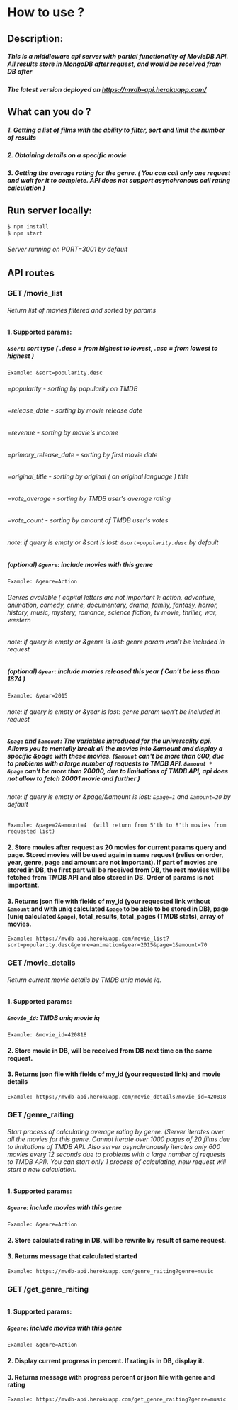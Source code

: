 # How to use ?

## Description: 
##### This is a middleware api server with partial functionality of MovieDB API. All results store in MongoDB after request, and would be received from DB after  
##### The latest version deployed on https://mvdb-api.herokuapp.com/
## What can you do ?
##### 1. Getting a list of films with the ability to filter, sort and limit the number of results
##### 2. Obtaining details on a specific movie
##### 3. Getting the average rating for the genre. ( You can call only one request and wait for it to complete. API does not support asynchronous call rating calculation )

## Run server locally:
```bash
$ npm install
$ npm start
```
###### Server running on PORT=3001 by default

## API routes

### GET /movie_list 
###### Return list of movies filtered and sorted by params

#### 1. Supported params: 
##### ```&sort```: sort type ( .desc = from highest to lowest, .asc = from lowest to highest )
```
Example: &sort=popularity.desc
```
###### =popularity - sorting by popularity on TMDB
###### =release_date - sorting by movie release date
###### =revenue - sorting by movie's income
###### =primary_release_date - sorting by first movie date 
###### =original_title - sorting by original ( on original language ) title
###### =vote_average - sorting by TMDB user's average rating
###### =vote_count - sorting by amount of TMDB user's votes
###### note: if query is empty or &sort is lost:  ```&sort=popularity.desc``` by default

##### (optional) ```&genre```: include movies with this genre
```
Example: &genre=Action
```
###### Genres available ( capital letters are not important ): action, adventure, animation, comedy, crime, documentary, drama, family, fantasy, horror, history, music, mystery, romance, science fiction, tv movie, thriller, war, western
###### note: if query is empty or &genre is lost: genre param won't be included in request

##### (optional) ```&year```: include movies released this year ( Can't be less than 1874 )
```
Example: &year=2015
```
###### note: if query is empty or &year is lost: genre param won't be included in request

##### ```&page``` and ```&amount```: The variables introduced for the universality api. Allows you to mentally break all the movies into &amount and display a specific &page with these movies. (```&amount``` can't be more than 600, due to problems with a large number of requests to TMDB API. ```&amount * &page``` can't be more than 20000, due to limitations of TMDB API, api does not allow to fetch 20001 movie and further )

###### note: if query is empty or &page/&amount is lost: ```&page=1``` and ```&amount=20``` by default
```
Example: &page=2&amount=4  (will return from 5'th to 8'th movies from requested list)
```
#### 2. Store movies after request as 20 movies for current params query and page. Stored movies will be used again in same request (relies on order, year, genre, page and amount are not important). If part of movies are stored in DB, the first part will be received from DB, the rest movies will be fetched from TMDB API and also stored in DB. Order of params is not important.

#### 3. Returns json file with fields of my_id (your requested link without ```&amount``` and with uniq calculated ```&page``` to be able to be stored in DB), page (uniq calculated ```&page```), total_results, total_pages (TMDB stats), array of movies.
```
Example: https://mvdb-api.herokuapp.com/movie_list?sort=popularity.desc&genre=animation&year=2015&page=1&amount=70
```

### GET /movie_details
###### Return current movie details by TMDB uniq movie iq.

#### 1. Supported params: 
##### ```&movie_id```: TMDB uniq movie iq
```
Example: &movie_id=420818
```

#### 2. Store movie in DB, will be received from DB next time on the same request.

#### 3. Returns json file with fields of my_id (your requested link) and movie details
```
Example: https://mvdb-api.herokuapp.com/movie_details?movie_id=420818
```



### GET /genre_raiting
###### Start process of calculating average rating by genre. (Server iterates over all the movies for this genre. Cannot iterate over 1000 pages of 20 films due to limitations of TMDB API. Also server asynchronously iterates only 600 movies every 12 seconds due to problems with a large number of requests to TMDB API). You can start only 1 process of calculating, new request will start a new calculation.

#### 1. Supported params: 
##### ```&genre```: include movies with this genre
```
Example: &genre=Action
```

#### 2. Store calculated rating in DB, will be rewrite by result of same request.

#### 3. Returns message that calculated started
```
Example: https://mvdb-api.herokuapp.com/genre_raiting?genre=music
```

### GET /get_genre_raiting
###### 

#### 1. Supported params: 
##### ```&genre```: include movies with this genre
```
Example: &genre=Action
```

#### 2. Display current progress in percent. If rating is in DB, display it. 

#### 3. Returns message with progress percent or json file with genre and rating
```
Example: https://mvdb-api.herokuapp.com/get_genre_raiting?genre=music
```


